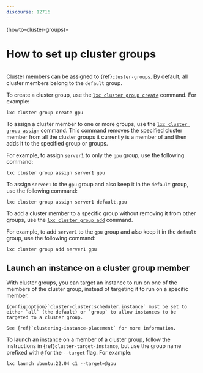 ```yaml
---
discourse: 12716
---
```


(howto-cluster-groups)=
# How to set up cluster groups

```{youtube} https://www.youtube.com/watch?v=t_3YJo_xItM
```

Cluster members can be assigned to {ref}`cluster-groups`.
By default, all cluster members belong to the `default` group.

To create a cluster group, use the [`lxc cluster group create`](lxc_cluster_group_create.md) command.
For example:

    lxc cluster group create gpu

To assign a cluster member to one or more groups, use the [`lxc cluster group assign`](lxc_cluster_group_assign.md) command.
This command removes the specified cluster member from all the cluster groups it currently is a member of and then adds it to the specified group or groups.

For example, to assign `server1` to only the `gpu` group, use the following command:

    lxc cluster group assign server1 gpu

To assign `server1` to the `gpu` group and also keep it in the `default` group, use the following command:

    lxc cluster group assign server1 default,gpu

To add a cluster member to a specific group without removing it from other groups, use the [`lxc cluster group add`](lxc_cluster_group_add.md) command.

For example, to add `server1` to the `gpu` group and also keep it in the `default` group, use the following command:

    lxc cluster group add server1 gpu

## Launch an instance on a cluster group member

With cluster groups, you can target an instance to run on one of the members of the cluster group, instead of targeting it to run on a specific member.

```{note}
{config:option}`cluster-cluster:scheduler.instance` must be set to either `all` (the default) or `group` to allow instances to be targeted to a cluster group.

See {ref}`clustering-instance-placement` for more information.
```

To launch an instance on a member of a cluster group, follow the instructions in {ref}`cluster-target-instance`, but use the group name prefixed with `@` for the `--target` flag.
For example:

    lxc launch ubuntu:22.04 c1 --target=@gpu
